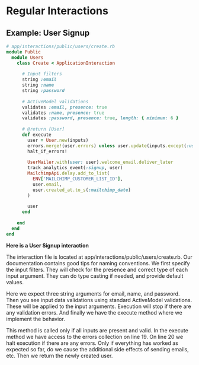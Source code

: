 # Regular Interactions

## Example: User Signup

```ruby
# app/interactions/public/users/create.rb
module Public
  module Users
    class Create < ApplicationInteraction
      
      # Input filters
      string :email
      string :name
      string :password
      
      # ActiveModel validations
      validates :email, presence: true
      validates :name, presence: true
      validates :password, presence: true, length: { minimum: 6 }
      
      # @return [User]
      def execute
        user = User.new(inputs)
        errors.merge!(user.errors) unless user.update(inputs.except(:user))
        halt_if_errors!
        
        UserMailer.with(user: user).welcome_email.deliver_later
        track_analytics_event(:signup, user)
        MailchimpApi.delay.add_to_list(
          ENV['MAILCHIMP_CUSTOMER_LIST_ID'],
          user.email,
          user.created_at.to_s(:mailchimp_date)
        )
        
        user
      end
      
    end
  end
end
```
**Here is a User Signup interaction**

The interaction file is located at app/interactions/public/users/create.rb. Our documentation contains good tips for naming conventions.
We first specify the input filters. They will check for the presence and correct type of each input argument. They can do type casting if needed, and provide default values. 

Here we expect three string arguments for email, name, and password.
Then you see input data validations using standard ActiveModel validations. These will be applied to the input arguments. Execution will stop if there are any validation errors.
And finally we have the execute method where we implement the behavior. 

This method is called only if all inputs are present and valid.
In the execute method we have access to the errors collection on line 19.
On line 20 we halt execution if there are any errors.
Only if everything has worked as expected so far, do we cause the additional side effects of sending emails, etc.
Then we return the newly created user.
